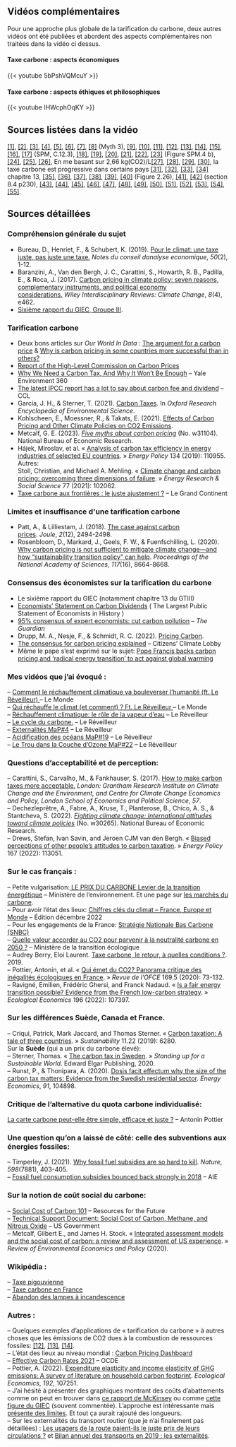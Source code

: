 ## Vidéos complémentaires

Pour une approche plus globale de la tarification du carbone, deux autres
vidéos ont été publiées et abordent des aspects complémentaires non traitées
dans la vidéo ci dessus.

#### Taxe carbone : aspects économiques

{{< youtube 5bPshVQMcuY >}}

#### Taxe carbone : aspects éthiques et philosophiques

{{< youtube IHWcphOqKY >}}

## Sources listées dans la vidéo


[\[1\]](https://www.cae-eco.fr/staticfiles/pdf/cae-note050v2.pdf), [\[2\]](https://wires.onlinelibrary.wiley.com/doi/epdf/10.1002/wcc.462), [\[3\]](https://www.lse.ac.uk/granthaminstitute/publication/make-carbon-taxes-acceptable/), [\[4\]](https://www.youtube.com/watch?v=8nzRXxPnlPQ), [\[5\]](https://twitter.com/Peters_Glen/status/1645686618836041729), [\[6\]](https://climeworks.com/news/calling-for-a-clear-distinction-between-reductions-and-removals), [\[7\]](https://www.nber.org/papers/w30265), [\[8\]](https://www.nber.org/papers/w31104) (Myth 3), [\[9\]](https://www.youtube.com/watch?v=GVJRZqI6h2k), [\[10\]](https://www.youtube.com/watch?v=cN_QaUxRsaw), [\[11\]](https://www.youtube.com/watch?v=vHCQk2_8pew), [\[12\]](https://www.eqinov.com/eqilibreblogenergie/taxe-sur-les-hfc/), [\[13\]](https://eur-lex.europa.eu/legal-content/EN/TXT/?uri=CELEX%3A02003L0087-20230301), [\[14\]](https://data.consilium.europa.eu/doc/document/ST-6215-2023-INIT/en/pdf), [\[15\]](https://www.youtube.com/watch?v=4dam3bmUFo0), [\[16\]](https://fr.wikipedia.org/wiki/Taxe_pigouvienne), [\[17\]](https://www.ipcc.ch/report/ar6/wg3/) (SPM, C.12.3), [\[18\]](https://www.ucsusa.org/resources/hidden-costs-fossil-fuels), [\[19\]](https://hannahritchie.substack.com/p/mining-low-carbon-vs-fossil), [\[20\]](https://seatizens.org/les-combustibles-fossiles-representent-40-des-echanges-maritimes/), [\[21\]](https://en.wikipedia.org/wiki/Deepwater_Horizon_oil_spill), [\[22\]](https://www.youtube.com/watch?v=vtTlQ0HZZ2g), [\[23\]](https://report.ipcc.ch/ar6syr/pdf/IPCC_AR6_SYR_SPM.pdf) (Figure SPM.4 b), [\[24\]](https://www.ecologie.gouv.fr/pollution-lair-origines-situation-et-impacts), [\[25\]](https://www.citepa.org/fr/secten/), [\[26\]](https://www.who.int/health-topics/air-pollution#tab=tab_1), En me basant sur 2,66 kg(CO2)/L[\[27\]](https://ressources-naturelles.canada.ca/sites/www.nrcan.gc.ca/files/oee/pdf/transportation/fuel-efficient-technologies/autosmart_factsheet_6_f.pdf), [\[28\]](https://www.cairn.info/revue-de-l-ofce-2022-1-page-15.htm), [\[29\]](https://fr.wikipedia.org/wiki/Taxe_carbone_en_France), [\[30\]](https://laviedesidees.fr/Jaunes-et-verts), la taxe carbone est progressive dans certains pays [\[31\]](https://www.sciencedirect.com/science/article/pii/S014098830900190X), [\[32\]](https://www.capital.fr/economie-politique/avec-son-comparateur-de-co2-la-sncf-veut-jouer-sur-la-fibre-ecologique-1396150), [\[33\]](https://fr.wikisource.org/wiki/Page:Rousseau_-_Du_Contrat_social_%C3%A9d._Beaulavon_1903.djvu/115), [\[34\]](https://www.ipcc.ch/report/ar6/wg3/) chapitre 13, [\[35\]](https://fr.wikipedia.org/wiki/Dichlorodiph%C3%A9nyltrichloro%C3%A9thane), [\[36\]](https://www.edf.org/news/25-years-after-ddt-ban-bald-eagles-osprey-numbers-soar), [\[37\]](https://fr.wikipedia.org/wiki/Destruction_de_la_couche_d%27ozone), [\[38\]](https://en.wikipedia.org/wiki/Flue-gas_desulfurization), [\[39\]](https://www.youtube.com/watch?v=IV3dnLzthDA), [\[40\]](https://www.ipcc.ch/sr15/chapter/chapter-2/) (Figure 2.26), [\[41\]](https://www.ecologie.gouv.fr/strategie-nationale-bas-carbone-snbc), [\[42\]](http://ndl.ethernet.edu.et/bitstream/123456789/43447/1/169.pdf) (section 8.4 p230), [\[43\]](https://en.wikipedia.org/wiki/Hyperbolic_discounting), [\[44\]](https://fr.wikipedia.org/wiki/Abandon_des_lampes_%C3%A0_incandescence), [\[45\]](https://www.sciencedirect.com/science/article/pii/S2542435118305671), [\[46\]](https://www.nber.org/system/files/working_papers/w25939/w25939.pdf), [\[47\]](https://clcouncil.org/economists-statement/), [\[48\]](https://www.theguardian.com/environment/climate-consensus-97-per-cent/2016/jan/04/consensus-of-economists-cut-carbon-pollution), [\[49\]](https://www.cesifo.org/en/publikationen/2022/working-paper/pricing-carbon), [\[50\]](https://citizensclimatelobby.org/blog/policy/consensus-for-carbon-pricing-explained/), [\[51\]](https://www.dw.com/en/eu-reforms-emissions-trading-system-what-you-need-to-know/a-64236135), [\[52\]](https://www.carbontax.org/contact-us/other-advocates/), [\[53\]](https://www.oxfamfrance.org/inegalites-et-justice-fiscale/un-calculateur-de-taxe-carbone-juste/), [\[54\]](https://reseauactionclimat.org/calculateur-taxe-carbone-juste/), [\[55\]](https://ccl-france.org/qui-sommes-nous/).

## Sources détaillées

### Compréhension générale du sujet

- Bureau, D., Henriet, F., & Schubert, K. (2019). [Pour le climat: une taxe juste, pas juste une taxe.](https://www.cae-eco.fr/staticfiles/pdf/cae-note050v2.pdf) _Notes du conseil danalyse economique_, _50_(2), 1-12.  
- Baranzini, A., Van den Bergh, J. C., Carattini, S., Howarth, R. B., Padilla, E., & Roca, J. (2017). [Carbon pricing in climate policy: seven reasons, complementary instruments, and political economy considerations.](https://wires.onlinelibrary.wiley.com/doi/epdf/10.1002/wcc.462) _Wiley Interdisciplinary Reviews: Climate Change_, _8_(4), e462.
- [Sixième rapport du GIEC, Groupe III](https://www.ipcc.ch/report/ar6/wg3/).

### Tarification carbone

- Deux bons articles sur _Our World In Data_ : [The argument for a carbon price](https://ourworldindata.org/carbon-price) & [Why is carbon pricing in some countries more successful than in others?](https://ourworldindata.org/carbon-pricing-popular)  
- [Report of the High-Level Commission on Carbon Prices](https://static1.squarespace.com/static/54ff9c5ce4b0a53decccfb4c/t/59b7f2409f8dce5316811916/1505227332748/CarbonPricing_FullReport.pdf)  
- [Why We Need a Carbon Tax, And Why It Won’t Be Enough](https://e360.yale.edu/features/why_we_need_a_carbon_tax_and_why_it_won_be_enough) – Yale Environment 360  
- [The latest IPCC report has a lot to say about carbon fee and dividend](https://citizensclimatelobby.org/blog/policy/the-latest-ipcc-report-has-a-lot-to-say-about-carbon-fee-and-dividend/) – CCL  
- García, J. H., & Sterner, T. (2021). [Carbon Taxes](https://oxfordre.com/environmentalscience/display/10.1093/acrefore/9780199389414.001.0001/acrefore-9780199389414-e-727;jsessionid=336E80B4CA226D86225BF5974FABF93C#acrefore-9780199389414-e-727-div1-5). In _Oxford Research Encyclopedia of Environmental Science_.  
- Kohlscheen, E., Moessner, R., & Takats, E. (2021). [Effects of Carbon Pricing and Other Climate Policies on CO2 Emissions](https://www.cesifo.org/en/publications/2021/working-paper/effects-carbon-pricing-and-other-climate-policies-co2-emissions).  
- Metcalf, G. E. (2023). _[Five myths about carbon pricing](https://www.nber.org/papers/w31104)_ (No. w31104). National Bureau of Economic Research.  
- Hájek, Miroslav, et al. « [Analysis of carbon tax efficiency in energy industries of selected EU countries](https://www.sciencedirect.com/science/article/abs/pii/S0301421519305427). » _Energy Policy_ 134 (2019): 110955. Autres:  
Stoll, Christian, and Michael A. Mehling. « [Climate change and carbon pricing: overcoming three dimensions of failure](https://www.sciencedirect.com/science/article/abs/pii/S2214629621001559). » _Energy Research & Social Science_ 77 (2021): 102062.  
- [Taxe carbone aux frontières : le juste ajustement ?](https://legrandcontinent.eu/fr/2019/12/12/ajustement-carbone-frontieres/) – Le Grand Continent

### Limites et insuffisance d'une tarification carbone

- Patt, A., & Lilliestam, J. (2018). [The case against carbon prices](https://www.sciencedirect.com/science/article/pii/S2542435118305671). _Joule_, _2_(12), 2494-2498.  
- Rosenbloom, D., Markard, J., Geels, F. W., & Fuenfschilling, L. (2020). [Why carbon pricing is not sufficient to mitigate climate change—and how “sustainability transition policy” can help](https://www.pnas.org/doi/10.1073/pnas.2004093117). _Proceedings of the National Academy of Sciences_, _117_(16), 8664-8668.


### Consensus des économistes sur la tarification du carbone

- Le sixième rapport du GIEC (notamment chapitre 13 du GTIII)  
- [Economists’ Statement on Carbon Dividends](https://clcouncil.org/economists-statement/) ( The Largest Public Statement of Economists in History )  
- [95% consensus of expert economists: cut carbon pollution](https://www.theguardian.com/environment/climate-consensus-97-per-cent/2016/jan/04/consensus-of-economists-cut-carbon-pollution) – _The Guardian_  
- Drupp, M. A., Nesje, F., & Schmidt, R. C. (2022). [Pricing Carbon](https://www.cesifo.org/en/publications/2022/working-paper/pricing-carbon).  
- [The consensus for carbon pricing explained](https://citizensclimatelobby.org/blog/policy/consensus-for-carbon-pricing-explained/) – Citizens’ Climate Lobby  
- Même le pape s’est exprimé sur le sujet: [Pope Francis backs carbon pricing and ‘radical energy transition’ to act against global warming](https://www.abc.net.au/news/2019-06-15/pope-backs-carbon-pricing-to-stem-global-warming/11212900)

### **Mes vidéos** que j’ai évoqué :
– [Comment le réchauffement climatique va bouleverser l’humanité (ft. Le Réveilleur) ](https://www.youtube.com/watch?v=8nzRXxPnlPQ)– Le Monde \
– [Qui réchauffe le climat (et comment) ? Ft. Le Réveilleur ](https://www.youtube.com/watch?v=GVJRZqI6h2k)– Le Monde \
– [Réchauffement climatique: le rôle de la vapeur d’eau](https://www.youtube.com/watch?v=cN_QaUxRsaw) – Le Réveilleur \
– [Le cycle du carbone.](https://www.youtube.com/watch?v=vHCQk2_8pew) – Le Réveilleur \
– [Externalités MaP#4](https://www.youtube.com/watch?v=4dam3bmUFo0) – Le Réveilleur \
– [Acidification des océans MaP#19](https://www.youtube.com/watch?v=vtTlQ0HZZ2g) – Le Réveilleur \
– [Le Trou dans la Couche d’Ozone MaP#22](https://www.youtube.com/watch?v=qgIJnsOo2uc) – Le Réveilleur

### Questions d’acceptabilité et de perception:
– Carattini, S., Carvalho, M., & Fankhauser, S. (2017). [How to make carbon taxes more acceptable.](https://www.lse.ac.uk/granthaminstitute/publication/make-carbon-taxes-acceptable/) _London: Grantham Research Institute on Climate Change and the Environment, and Centre for Climate Change Economics and Policy, London School of Economics and Political Science_, _57_. \
– Dechezleprêtre, A., Fabre, A., Kruse, T., Planterose, B., Chico, A. S., & Stantcheva, S. (2022). _[Fighting climate change: International attitudes toward climate policies](https://www.nber.org/papers/w30265)_ (No. w30265). National Bureau of Economic Research. \
– Drews, Stefan, Ivan Savin, and Jeroen CJM van den Bergh. « [Biased perceptions of other people’s attitudes to carbon taxation](https://www.sciencedirect.com/science/article/pii/S0301421522002762?via%3Dihub). » _Energy Policy_ 167 (2022): 113051.

### Sur le cas français :
– Petite vulgarisation:[ LE PRIX DU CARBONE Levier de la transition énergétique](https://www.ecologie.gouv.fr/sites/default/files/prix-carbone_4p_DEF_Fr.pdf) – Ministère de l’environnement. Et une page sur [les marchés du carbone](https://www.ecologie.gouv.fr/marches-du-carbone). \
– Pour avoir l’état des lieux: [Chiffres clés du climat – France, Europe et Monde](https://www.statistiques.developpement-durable.gouv.fr/chiffres-cles-du-climat-france-europe-et-monde-edition-decembre-2022#:~:text=Sur%20le%20territoire%20fran%C3%A7ais%2C%20les,retour%20au%20niveau%20de%202019.) – Édition décembre 2022 \
– Pour les engagements de la France: [Stratégie Nationale Bas Carbone (SNBC) \
](https://www.ecologie.gouv.fr/strategie-nationale-bas-carbone-snbc)– [Quelle valeur accorder au CO2 pour parvenir à la neutralité carbone en 2050 ?](https://www.ecologie.gouv.fr/sites/default/files/Th%C3%A9ma%20-%20Quelle%20valeur%20accorder%20au%20CO2%20pour%20parvenir%20%C3%A0%20la%20neutralit%C3%A9%20carbone%20en%202050.pdf) – Ministère de la transition écologique \
– Audrey Berry, Eloi Laurent. [Taxe carbone, le retour, à quelles conditions ?](https://hal-sciencespo.archives-ouvertes.fr/hal-03403204/document). 2019. \
– Pottier, Antonin, et al. « [Qui émet du CO2? Panorama critique des inégalités écologiques en France](https://www.cairn.info/revue-de-l-ofce-2020-5-page-73.htm). » _Revue de l’OFCE_ 169.5 (2020): 73-132. \
– Ravigné, Emilien, Frédéric Ghersi, and Franck Nadaud. « [Is a fair energy transition possible? Evidence from the French low-carbon strategy](https://www.sciencedirect.com/science/article/abs/pii/S0921800922000593?via%3Dihub). » _Ecological Economics_ 196 (2022): 107397.

### Sur les différences Suède, Canada et France. 
– Criqui, Patrick, Mark Jaccard, and Thomas Sterner. « [Carbon taxation: A tale of three countries](https://www.mdpi.com/2071-1050/11/22/6280). » _Sustainability_ 11.22 (2019): 6280. \
Sur la **Suède** (qui a un prix du carbone élevé): \
– Sterner, Thomas. « [The carbon tax in Sweden](https://www.elgaronline.com/view/edcoll/9781800371774/9781800371774.00014.xml). » _Standing up for a Sustainable World_. Edward Elgar Publishing, 2020. \
– Runst, P., & Thonipara, A. (2020). [Dosis facit effectum why the size of the carbon tax matters: Evidence from the Swedish residential sector](https://www.sciencedirect.com/science/article/abs/pii/S0140988320302383). _Energy Economics_, _91_, 104898.


### Critique de l’alternative du quota carbone individualisé: 
[La carte carbone peut-elle être simple, efficace et juste ?](https://www.economie.gouv.fr/igpde-editions-publications/carte-carbone-n11) – Antonin Pottier

### Une question qu’on a laissé de côté: celle des subventions aux énergies fossiles: 
– Timperley, J. (2021). [Why fossil fuel subsidies are so hard to kill](https://www.nature.com/articles/d41586-021-02847-2). _Nature_, _598_(7881), 403-405. \
– [Fossil fuel consumption subsidies bounced back strongly in 2018](https://www.iea.org/commentaries/fossil-fuel-consumption-subsidies-bounced-back-strongly-in-2018) – AIE

### Sur la notion de coût social du carbone: 
– [Social Cost of Carbon 101](https://www.rff.org/publications/explainers/social-cost-carbon-101/) – Resources for the Future \
– [Technical Support Document: Social Cost of Carbon, Methane, and Nitrous Oxide](https://www.whitehouse.gov/wp-content/uploads/2021/02/TechnicalSupportDocument_SocialCostofCarbonMethaneNitrousOxide.pdf) – US Government \
– Metcalf, Gilbert E., and James H. Stock. « [Integrated assessment models and the social cost of carbon: a review and assessment of US experience](https://scholar.harvard.edu/files/stock/files/integratedassessment_2017.pdf). » _Review of Environmental Economics and Policy_ (2020).


### Wikipédia :
– [Taxe pigouvienne \
](https://fr.wikipedia.org/wiki/Taxe_pigouvienne)– [Taxe carbone en France \
](https://fr.wikipedia.org/wiki/Taxe_carbone_en_France)– [Abandon des lampes à incandescence](https://fr.wikipedia.org/wiki/Abandon_des_lampes_%C3%A0_incandescence)

### Autres : 
– Quelques exemples d’applications de « tarification du carbone » à autres choses que les émissions de CO2 dues à la combustion de ressources fossiles: [[12]](https://www.eqinov.com/eqilibreblogenergie/taxe-sur-les-hfc/), [[13]](https://eur-lex.europa.eu/legal-content/EN/TXT/?uri=CELEX%3A02003L0087-20230301), [[14]](https://data.consilium.europa.eu/doc/document/ST-6215-2023-INIT/en/pdf). \
– L’état des lieux au niveau mondial : [Carbon Pricing Dashboard \
](https://carbonpricingdashboard.worldbank.org/)– [Effective Carbon Rates 2021](https://www.oecd.org/tax/tax-policy/effective-carbon-rates-2021-0e8e24f5-en.htm) – OCDE \
– Pottier, A. (2022). [Expenditure elasticity and income elasticity of GHG emissions: A survey of literature on household carbon footprint](https://www.sciencedirect.com/science/article/abs/pii/S0921800921003104). _Ecological Economics_, _192_, 107251. \
– J’ai hésité à présenter des graphiques montrant des coûts d’abattements comme on peut en trouver dans [ce rapport de McKinsey](https://www.mckinsey.com/capabilities/sustainability/our-insights/how-the-european-union-could-achieve-net-zero-emissions-at-net-zero-cost) ou comme [cette figure du GIEC](https://www.ipcc.ch/report/ar6/wg3/figures/summary-for-policymakers/figure-spm-7/) (souvent commentée). L’approche est intéressante mais [présente des limites](https://www.i4ce.org/du-bon-usage-du-cout-dabattement-pour-piloter-transition-climat/). Et tout ça aurait rajouté des longueurs. \
– Sur les externalités du transport routier (que je n’ai finalement pas détaillées) : [Les usagers de la route paient-ils le juste prix de leurs circulations ?](https://www.tresor.economie.gouv.fr/Articles/2021/04/27/les-usagers-de-la-route-paient-ils-le-juste-prix-de-leurs-circulations) et [Bilan annuel des transports en 2019 : les externalités](https://www.statistiques.developpement-durable.gouv.fr/sites/default/files/2021-02/datalab_76_comptes_transports_2019_externalites_novembre2020.pdf).
